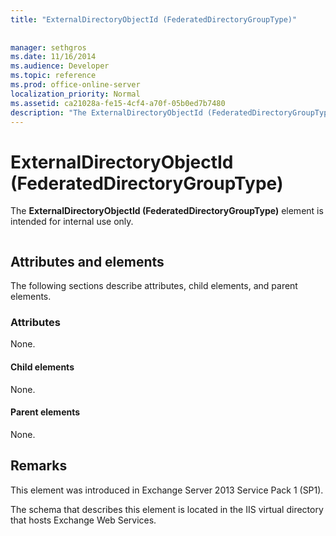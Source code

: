 ```yaml
---
title: "ExternalDirectoryObjectId (FederatedDirectoryGroupType)"
 
 
manager: sethgros
ms.date: 11/16/2014
ms.audience: Developer
ms.topic: reference
ms.prod: office-online-server
localization_priority: Normal
ms.assetid: ca21028a-fe15-4cf4-a70f-05b0ed7b7480
description: "The ExternalDirectoryObjectId (FederatedDirectoryGroupType) element is intended for internal use only."
---
```


# ExternalDirectoryObjectId (FederatedDirectoryGroupType)

The **ExternalDirectoryObjectId (FederatedDirectoryGroupType)** element is intended for internal use only. 
  
```

```

## Attributes and elements

The following sections describe attributes, child elements, and parent elements.
  
### Attributes

None.
  
#### Child elements

None.
  
#### Parent elements

None.
  
## Remarks

This element was introduced in Exchange Server 2013 Service Pack 1 (SP1).
  
The schema that describes this element is located in the IIS virtual directory that hosts Exchange Web Services.
  


